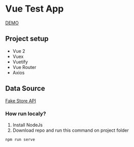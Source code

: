 # Vue Test App

[DEMO](https://zakilvir.github.io/vue-test-app/)

## Project setup

- Vue 2
- Vuex
- Vuetify
- Vue Router
- Axios

## Data Source

[Fake Store API](https://fakestoreapi.com/)

### How run localy?

1. Install NodeJs
2. Download repo and run this command on project folder

```
npm run serve
```

